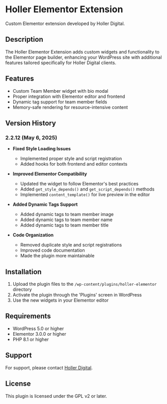 # Holler Elementor Extension

Custom Elementor extension developed by Holler Digital.

## Description

The Holler Elementor Extension adds custom widgets and functionality to the Elementor page builder, enhancing your WordPress site with additional features tailored specifically for Holler Digital clients.

## Features

- Custom Team Member widget with bio modal
- Proper integration with Elementor editor and frontend
- Dynamic tag support for team member fields
- Memory-safe rendering for resource-intensive content

## Version History

### 2.2.12 (May 6, 2025)
- **Fixed Style Loading Issues**
  - Implemented proper style and script registration
  - Added hooks for both frontend and editor contexts

- **Improved Elementor Compatibility**
  - Updated the widget to follow Elementor's best practices
  - Added `get_style_depends()` and `get_script_depends()` methods
  - Implemented `content_template()` for live preview in the editor

- **Added Dynamic Tags Support**
  - Added dynamic tags to team member image
  - Added dynamic tags to team member name
  - Added dynamic tags to team member title

- **Code Organization**
  - Removed duplicate style and script registrations
  - Improved code documentation
  - Made the plugin more maintainable

## Installation

1. Upload the plugin files to the `/wp-content/plugins/holler-elementor` directory
2. Activate the plugin through the 'Plugins' screen in WordPress
3. Use the new widgets in your Elementor editor

## Requirements

- WordPress 5.0 or higher
- Elementor 3.0.0 or higher
- PHP 8.1 or higher

## Support

For support, please contact [Holler Digital](https://hollerdigital.com/).

## License

This plugin is licensed under the GPL v2 or later.

